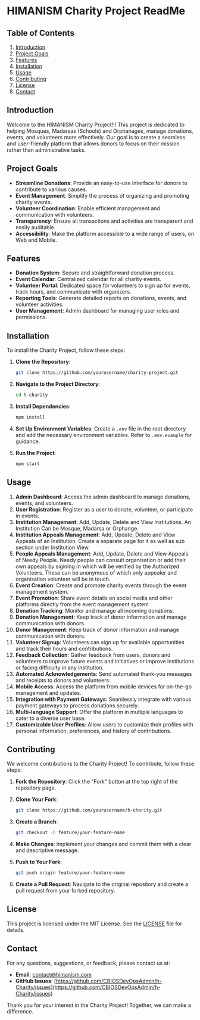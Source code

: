 # HIMANISM Charity Project ReadMe

## Table of Contents

1. [Introduction](#introduction)
2. [Project Goals](#project-goals)
3. [Features](#features)
4. [Installation](#installation)
5. [Usage](#usage)
6. [Contributing](#contributing)
7. [License](#license)
8. [Contact](#contact)

## Introduction

Welcome to the HIMANISM Charity Project!!! This project is dedicated to helping Mosques, Madarsas (Schools) and Orphanages, manage donations, events, and volunteers more effectively. Our goal is to create a seamless and user-friendly platform that allows donors to focus on their mission rather than administrative tasks.

## Project Goals

- **Streamline Donations**: Provide an easy-to-use interface for donors to contribute to various causes.
- **Event Management**: Simplify the process of organizing and promoting charity events.
- **Volunteer Coordination**: Enable efficient management and communication with volunteers.
- **Transparency**: Ensure all transactions and activities are transparent and easily auditable.
- **Accessibility**: Make the platform accessible to a wide range of users, on Web and Mobile.

## Features

- **Donation System**: Secure and straightforward donation process.
- **Event Calendar**: Centralized calendar for all charity events.
- **Volunteer Portal**: Dedicated space for volunteers to sign up for events, track hours, and communicate with organizers.
- **Reporting Tools**: Generate detailed reports on donations, events, and volunteer activities.
- **User Management**: Admin dashboard for managing user roles and permissions.

## Installation

To install the Charity Project, follow these steps:

1. **Clone the Repository**:

   ```bash
   git clone https://github.com/yourusername/charity-project.git
   ```

2. **Navigate to the Project Directory**:

   ```bash
   cd h-charity
   ```

3. **Install Dependencies**:

   ```bash
   npm install
   ```

4. **Set Up Environment Variables**:
   Create a `.env` file in the root directory and add the necessary environment variables. Refer to `.env.example` for guidance.

5. **Run the Project**:
   ```bash
   npm start
   ```

## Usage

1. **Admin Dashboard**: Access the admin dashboard to manage donations, events, and volunteers.
2. **User Registration**: Register as a user to donate, volunteer, or participate in events.
3. **Institution Management**: Add, Update, Delete and View Institutions. An Institution Can be Mosque, Madarsa or Orphange.
4. **Institution Appeals Management**: Add, Update, Delete and View Appeals of an Institution. Create a separate page for it as well as sub section under Institution View.
5. **People Appeals Management**: Add, Update, Delete and View Appeals of Needy People. Needy people can consult organisation or add their own appeals by sigining in which will be verified by the Authorized Volunteers. These can be anonymous of which only appealer and organisation volunteer will be in touch.
6. **Event Creation**: Create and promote charity events through the event management system.
7. **Event Promotion**: Share event details on social media and other platforms directly from the event management system
8. **Donation Tracking**: Monitor and manage all incoming donations.
9. **Donation Management**: Keep track of donor information and manage communication with donors.
10. **Donor Management**: Keep track of donor information and manage communication with donors.
11. **Volunteer Signup**: Volunteers can sign up for available opportunities and track their hours and contributions.
12. **Feedback Collection**: Gather feedback from users, donors and volunteers to improve future events and initiatives or improve institutions or facing difficulty in any institution.
13. **Automated Acknowledgements**: Send automated thank-you messages and receipts to donors and volunteers.
14. **Mobile Access**: Access the platform from mobile devices for on-the-go management and updates.
15. **Integration with Payment Gateways**: Seamlessly integrate with various payment gateways to process donations securely.
16. **Multi-language Support**: Offer the platform in multiple languages to cater to a diverse user base.
17. **Customizable User Profiles**: Allow users to customize their profiles with personal information, preferences, and history of contributions.

## Contributing

We welcome contributions to the Charity Project! To contribute, follow these steps:

1. **Fork the Repository**:
   Click the "Fork" button at the top right of the repository page.

2. **Clone Your Fork**:

   ```bash
   git clone https://github.com/yourusername/h-charity.git
   ```

3. **Create a Branch**:

   ```bash
   git checkout -b feature/your-feature-name
   ```

4. **Make Changes**: Implement your changes and commit them with a clear and descriptive message.

5. **Push to Your Fork**:

   ```bash
   git push origin feature/your-feature-name
   ```

6. **Create a Pull Request**: Navigate to the original repository and create a pull request from your forked repository.

## License

This project is licensed under the MIT License. See the [LICENSE](LICENSE) file for details.

## Contact

For any questions, suggestions, or feedback, please contact us at:

- **Email**: contact@himanism.com
- **GitHub Issues**: [https://github.com/CBIOSDevOpsAdmin/h-Charity/issues](https://github.com/CBIOSDevOpsAdmin/h-Charity/issues)

Thank you for your interest in the Charity Project! Together, we can make a difference.
